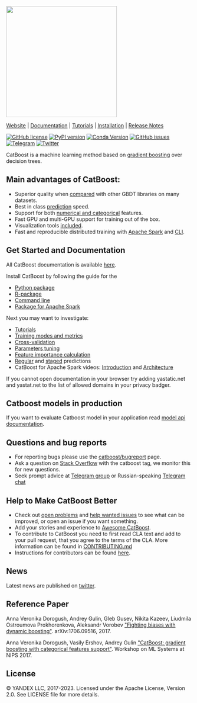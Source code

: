 <img src=http://storage.mds.yandex.net/get-devtools-opensource/250854/catboost-logo.png width=300/>

[Website](https://catboost.ai) |
[Documentation](https://catboost.ai/docs/) |
[Tutorials](https://catboost.ai/docs/concepts/tutorials.html) |
[Installation](https://catboost.ai/docs/concepts/installation.html) |
[Release Notes](https://github.com/catboost/catboost/releases)

[![GitHub license](https://img.shields.io/github/license/catboost/catboost.svg)](https://github.com/catboost/catboost/blob/master/LICENSE)
[![PyPI version](https://badge.fury.io/py/catboost.svg)](https://badge.fury.io/py/catboost)
[![Conda Version](https://img.shields.io/conda/vn/conda-forge/catboost.svg)](https://anaconda.org/conda-forge/catboost)
[![GitHub issues](https://img.shields.io/github/issues/catboost/catboost.svg)](https://github.com/catboost/catboost/issues)
[![Telegram](https://img.shields.io/badge/chat-on%20Telegram-2ba2d9.svg)](https://t.me/catboost_en)
[![Twitter](https://img.shields.io/badge/@CatBoostML--_.svg?style=social&logo=twitter)](https://twitter.com/CatBoostML)

CatBoost is a machine learning method based on [gradient boosting](https://en.wikipedia.org/wiki/Gradient_boosting) over decision trees.

Main advantages of CatBoost:
--------------
  - Superior quality when [compared](https://github.com/catboost/benchmarks/blob/master/README.md) with other GBDT libraries on many datasets.
  - Best in class [prediction](https://catboost.ai/docs/concepts/c-plus-plus-api.html) speed.
  - Support for both [numerical and categorical](https://catboost.ai/docs/concepts/algorithm-main-stages.html) features.
  - Fast GPU and multi-GPU support for training out of the box.
  - Visualization tools [included](https://catboost.ai/docs/features/visualization.html).
  - Fast and reproducible distributed training with [Apache Spark](https://catboost.ai/en/docs/concepts/spark-overview) and [CLI](https://catboost.ai/en/docs/concepts/cli-distributed-learning).

Get Started and Documentation
--------------
All CatBoost documentation is available [here](https://catboost.ai/docs/).

Install CatBoost by following the guide for the
 * [Python package](https://catboost.ai/en/docs/concepts/python-installation)
 * [R-package](https://catboost.ai/en/docs/concepts/r-installation)
 * [Сommand line](https://catboost.ai/en/docs/concepts/cli-installation)
 * [Package for Apache Spark](https://catboost.ai/en/docs/concepts/spark-installation)

Next you may want to investigate:
* [Tutorials](https://github.com/catboost/tutorials/#readme)
* [Training modes and metrics](https://catboost.ai/docs/concepts/loss-functions.html)
* [Cross-validation](https://catboost.ai/docs/features/cross-validation.html#cross-validation)
* [Parameters tuning](https://catboost.ai/docs/concepts/parameter-tuning.html)
* [Feature importance calculation](https://catboost.ai/docs/features/feature-importances-calculation.html)
* [Regular](https://catboost.ai/docs/features/prediction.html#prediction) and [staged](https://catboost.ai/docs/features/staged-prediction.html#staged-prediction) predictions
* CatBoost for Apache Spark videos: [Introduction](https://youtu.be/47-mAVms-b8) and [Architecture](https://youtu.be/nrGt5VKZpzc)

If you cannot open documentation in your browser try adding yastatic.net and yastat.net to the list of allowed domains in your privacy badger. 

Catboost models in production
--------------
If you want to evaluate Catboost model in your application read [model api documentation](https://github.com/catboost/catboost/tree/master/catboost/CatboostModelAPI.md).

Questions and bug reports
--------------
* For reporting bugs please use the [catboost/bugreport](https://github.com/catboost/catboost/issues) page.
* Ask a question on [Stack Overflow](https://stackoverflow.com/questions/tagged/catboost) with the catboost tag, we monitor this for new questions.
* Seek prompt advice at [Telegram group](https://t.me/catboost_en) or Russian-speaking [Telegram chat](https://t.me/catboost_ru)

Help to Make CatBoost Better
----------------------------
* Check out [open problems](https://github.com/catboost/catboost/blob/master/open_problems/open_problems.md) and [help wanted issues](https://github.com/catboost/catboost/labels/help%20wanted) to see what can be improved, or open an issue if you want something.
* Add your stories and experience to [Awesome CatBoost](AWESOME.md).
* To contribute to CatBoost you need to first read CLA text and add to your pull request, that you agree to the terms of the CLA. More information can be found
in [CONTRIBUTING.md](https://github.com/catboost/catboost/blob/master/CONTRIBUTING.md)
* Instructions for contributors can be found [here](https://catboost.ai/docs/concepts/development-and-contributions.html).

News
-------
Latest news are published on [twitter](https://twitter.com/catboostml).

Reference Paper
-------
Anna Veronika Dorogush, Andrey Gulin, Gleb Gusev, Nikita Kazeev, Liudmila Ostroumova Prokhorenkova, Aleksandr Vorobev ["Fighting biases with dynamic boosting"](https://arxiv.org/abs/1706.09516). arXiv:1706.09516, 2017.

Anna Veronika Dorogush, Vasily Ershov, Andrey Gulin ["CatBoost: gradient boosting with categorical features support"](http://learningsys.org/nips17/assets/papers/paper_11.pdf). Workshop on ML Systems
at NIPS 2017.

License
-------
© YANDEX LLC, 2017-2023. Licensed under the Apache License, Version 2.0. See LICENSE file for more details.
